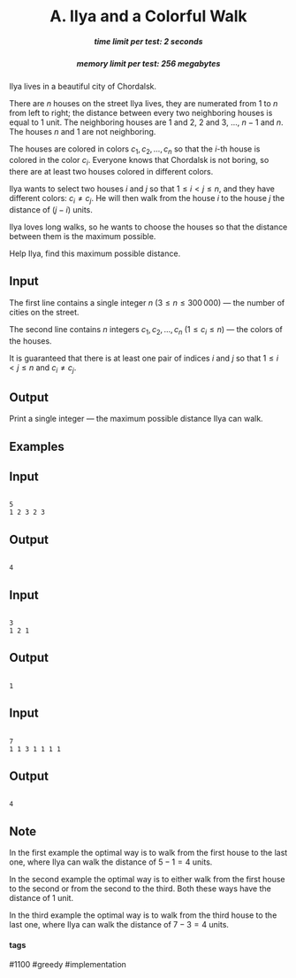 <h1 style='text-align: center;'> A. Ilya and a Colorful Walk</h1>

<h5 style='text-align: center;'>time limit per test: 2 seconds</h5>
<h5 style='text-align: center;'>memory limit per test: 256 megabytes</h5>

Ilya lives in a beautiful city of Chordalsk.

There are $n$ houses on the street Ilya lives, they are numerated from $1$ to $n$ from left to right; the distance between every two neighboring houses is equal to $1$ unit. The neighboring houses are $1$ and $2$, $2$ and $3$, ..., $n-1$ and $n$. The houses $n$ and $1$ are not neighboring.

The houses are colored in colors $c_1, c_2, \ldots, c_n$ so that the $i$-th house is colored in the color $c_i$. Everyone knows that Chordalsk is not boring, so there are at least two houses colored in different colors.

Ilya wants to select two houses $i$ and $j$ so that $1 \leq i < j \leq n$, and they have different colors: $c_i \neq c_j$. He will then walk from the house $i$ to the house $j$ the distance of $(j-i)$ units.

Ilya loves long walks, so he wants to choose the houses so that the distance between them is the maximum possible.

Help Ilya, find this maximum possible distance.

## Input

The first line contains a single integer $n$ ($3 \leq n \leq 300\,000$) — the number of cities on the street.

The second line contains $n$ integers $c_1, c_2, \ldots, c_n$ ($1 \leq c_i \leq n$) — the colors of the houses.

It is guaranteed that there is at least one pair of indices $i$ and $j$ so that $1 \leq i < j \leq n$ and $c_i \neq c_j$.

## Output

Print a single integer — the maximum possible distance Ilya can walk.

## Examples

## Input


```

5
1 2 3 2 3

```
## Output


```

4

```
## Input


```

3
1 2 1

```
## Output


```

1

```
## Input


```

7
1 1 3 1 1 1 1

```
## Output


```

4

```
## Note

In the first example the optimal way is to walk from the first house to the last one, where Ilya can walk the distance of $5-1 = 4$ units.

In the second example the optimal way is to either walk from the first house to the second or from the second to the third. Both these ways have the distance of $1$ unit.

In the third example the optimal way is to walk from the third house to the last one, where Ilya can walk the distance of $7-3 = 4$ units. 



#### tags 

#1100 #greedy #implementation 